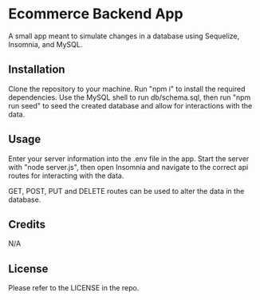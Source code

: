# Ecommerce Backend App
A small app meant to simulate changes in a database using Sequelize, Insomnia, and MySQL.

## Installation
Clone the repository to your machine. Run "npm i" to install the required dependencies. Use the MySQL shell to run db/schema.sql, then run "npm run seed" to seed the created database and allow for interactions with the data.

## Usage
Enter your server information into the .env file in the app. Start the server with "node server.js", then open Insomnia and navigate to the correct api routes for interacting with the data.

GET, POST, PUT and DELETE routes can be used to alter the data in the database.

## Credits
N/A

## License
Please refer to the LICENSE in the repo.